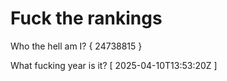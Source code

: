 # Fuck the rankings

Who the hell am I?
{ 24738815 }

What fucking year is it?
[ 2025-04-10T13:53:20Z ]
